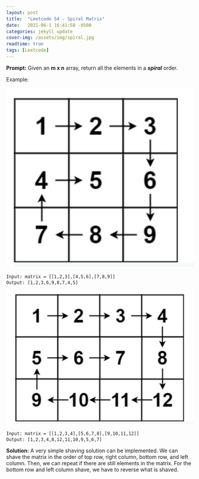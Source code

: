 ```yaml
---
layout: post
title:  "Leetcode 54 - Spiral Matrix"
date:   2021-06-1 16:41:58 -0500
categories: jekyll update
cover-img: /assets/img/spiral.jpg
readtime: true
tags: [Leetcode]
---
```

**Prompt:** Given an **m x n** array, return all the elements in a ***spiral*** order.

Example:

![Spiral Example 1](../assets/img/spiral-example-1.png)
~~~
Input: matrix = [[1,2,3],[4,5,6],[7,8,9]]
Output: [1,2,3,6,9,8,7,4,5]
~~~

![Spiral Example 1](../assets/img/spiral-example-2.png)
~~~
Input: matrix = [[1,2,3,4],[5,6,7,8],[9,10,11,12]]
Output: [1,2,3,4,8,12,11,10,9,5,6,7]
~~~

**Solution:** A very simple shaving solution can be implemented. We can shave the matrix in the order of top row, right column, bottom row, and left column. Then, we can repeat if there are still elements in the matrix. For the bottom row and left column shave, we have to reverse what is shaved.




